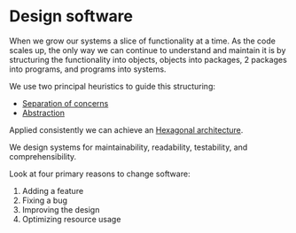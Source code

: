 # Design software

When we grow our systems a slice of functionality at a time.
As the code scales up, the only way we can continue to understand and maintain it is by structuring the functionality into objects, objects into packages, 2 packages into programs, and programs into systems.

We use two principal heuristics to guide this structuring:
* [Separation of concerns](https://github.com/voxsim/knowledge/blob/master/software-engineer/separation-of-concerns.md)
* [Abstraction](https://github.com/voxsim/knowledge/blob/master/software-engineer/abstraction-principle.md)

Applied consistently we can achieve an [Hexagonal architecture](https://github.com/voxsim/knowledge/blob/master/software-engineer/hexagonal-architecture.md).

We design systems for maintainability, readability, testability, and comprehensibility.

Look at four primary reasons to change software:
1. Adding a feature
2. Fixing a bug
3. Improving the design
4. Optimizing resource usage
